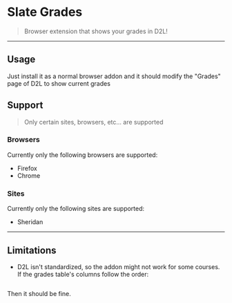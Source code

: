 # Slate Grades
> Browser extension that shows your grades in D2L!

---

## Usage
Just install it as a normal browser addon and it should modify the "Grades" page of D2L to show current grades

## Support
> Only certain sites, browsers, etc... are supported

### Browsers
Currently only the following browsers are supported:
- Firefox
- Chrome

### Sites
Currently only the following sites are supported:
- Sheridan

---

## Limitations
- D2L isn't standardized, so the addon might not work for some courses. If the grades table's columns follow the order:
```"Grade Item", "Points", "Weight Achieved", "Grade"
```
Then it should be fine.
